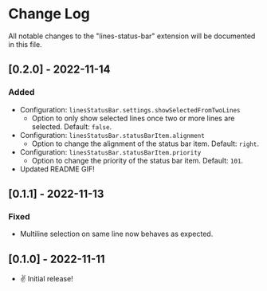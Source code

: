 # Change Log

All notable changes to the "lines-status-bar" extension will be documented in this file.

## [0.2.0] - 2022-11-14

### Added

- Configuration: `linesStatusBar.settings.showSelectedFromTwoLines`
  - Option to only show selected lines once two or more lines are selected. Default: `false`.
- Configuration: `linesStatusBar.statusBarItem.alignment`
  - Option to change the alignment of the status bar item. Default: `right`.
- Configuration: `linesStatusBar.statusBarItem.priority`
  - Option to change the priority of the status bar item. Default: `101`.
- Updated README GIF!

## [0.1.1] - 2022-11-13

### Fixed

- Multiline selection on same line now behaves as expected.

## [0.1.0] - 2022-11-11

- &#x270C; Initial release!
